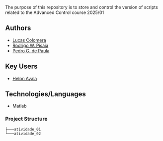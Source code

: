 The purpose of this repository is to store and control the version of scripts related to the Advanced Control course 2025/01

## Authors
- [Lucas Colomera](lucas.colomera@gmail.com)
- [Rodrigo W. Pisaia](rodrigo.pisaia@pucpr.edu.br)
- [Pedro G. de Paula](pedrogp650@gmail.com)

## Key Users
- [Helon Ayala](helon.ayala@pucpr.br)

## Technologies/Languages
- Matlab

### Project Structure
```
├───atividade_01
└───atividade_02
```
